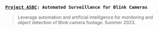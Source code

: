 ### [`Project ASBC`]()`: Automated Surveillance for Blink Cameras`
> Leverage automation and artificial intelligence for monitoring and object detection of Blink camera footage. Summer 2023.
